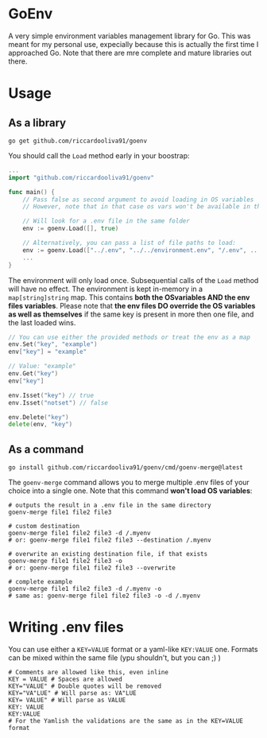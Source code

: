 # GoEnv
A very simple environment variables management library for Go.
This was meant for my personal use, expecially because this is actually the first time I approached Go.
Note that there are mre complete and mature libraries out there.

# Usage
## As a library
```
go get github.com/riccardooliva91/goenv
```

You should call the `Load` method early in your boostrap:

```go
...
import "github.com/riccardooliva91/goenv"

func main() {
    // Pass false as second argument to avoid loading in OS variables
    // However, note that in that case os vars won't be available in the env map

    // Will look for a .env file in the same folder
    env := goenv.Load([], true)

    // Alternatively, you can pass a list of file paths to load:
    env := goenv.Load(["../.env", "../../environment.env", "/.env", ...], true)
    ...
}
```

The environment will only load once. Subsequential calls of the `Load` method will have no effect.
The environment is kept in-memory in a `map[string]string` map. This contains __both the OSvariables AND the env files variables__.
Please note that __the env files DO override the OS variables as well as themselves__ if the same key is present in more then one file, and the last loaded wins.

```go
// You can use either the provided methods or treat the env as a map
env.Set("key", "example")
env["key"] = "example"

// Value: "example"
env.Get("key")
env["key"]

env.Isset("key") // true
env.Isset("notset") // false

env.Delete("key")
delete(env, "key")
```


## As a command
```
go install github.com/riccardooliva91/goenv/cmd/goenv-merge@latest
```

The `goenv-merge` command allows you to merge multiple .env files of your choice into a single one. Note that this command __won't load OS variables__:

```
# outputs the result in a .env file in the same directory
goenv-merge file1 file2 file3

# custom destination
goenv-merge file1 file2 file3 -d /.myenv
# or: goenv-merge file1 file2 file3 --destination /.myenv

# overwrite an existing destination file, if that exists
goenv-merge file1 file2 file3 -o
# or: goenv-merge file1 file2 file3 --overwrite

# complete example
goenv-merge file1 file2 file3 -d /.myenv -o
# same as: goenv-merge file1 file2 file3 -o -d /.myenv
```

# Writing .env files
You can use either a `KEY=VALUE` format or a yaml-like `KEY:VALUE` one. Formats can be mixed within the same file (ypu shouldn't, but you can ;) )
```
# Comments are allowed like this, even inline
KEY = VALUE # Spaces are allowed
KEY="VALUE" # Double quotes will be removed
KEY="VA"LUE" # Will parse as: VA"LUE
KEY= VALUE" # Will parse as VALUE
KEY: VALUE
KEY:VALUE
# For the Yamlish the validations are the same as in the KEY=VALUE format
```